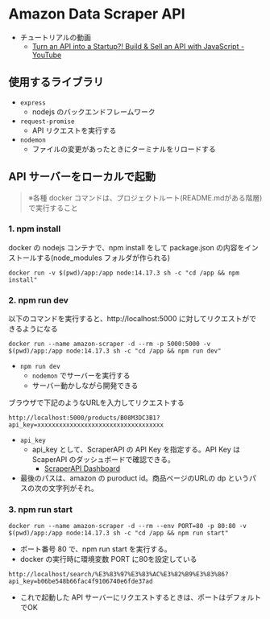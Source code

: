 # Amazon Data Scraper API

- チュートリアルの動画
  - [Turn an API into a Startup?! Build & Sell an API with JavaScript - YouTube](https://www.youtube.com/watch?v=be9sHQ7xqo0)

## 使用するライブラリ
- `express`
  - nodejs のバックエンドフレームワーク
- `request-promise`
  - API リクエストを実行する
- `nodemon`
  - ファイルの変更があったときにターミナルをリロードする

## API サーバーをローカルで起動
> ※各種 docker コマンドは、プロジェクトルート(README.mdがある階層)で実行すること
### 1. npm install
docker の nodejs コンテナで、npm install をして package.json の内容をインストールする(node_modules フォルダが作られる)
```
docker run -v $(pwd)/app:/app node:14.17.3 sh -c "cd /app && npm install"
```

### 2. npm run dev
以下のコマンドを実行すると、http://localhost:5000 に対してリクエストができるようになる
```
docker run --name amazon-scraper -d --rm -p 5000:5000 -v $(pwd)/app:/app node:14.17.3 sh -c "cd /app && npm run dev"
```
- `npm run dev`
  - `nodemon` でサーバーを実行する
  - サーバー動かしながら開発できる

ブラウザで下記のようなURLを入力してリクエストする
```
http://localhost:5000/products/B08M3DC3B1?api_key=xxxxxxxxxxxxxxxxxxxxxxxxxxxxxxxxxxx
```
- `api_key`
  - api_key として、ScraperAPI の API Key を指定する。API Key は ScaperAPI のダッシュボードで確認できる。
    - [ScraperAPI Dashboard](https://dashboard.scraperapi.com/dashboard)
- 最後のパスは、amazon の puroduct id。商品ページのURLの dp というパスの次の文字列がそれ。

### 3. npm run start
```
docker run --name amazon-scraper -d --rm --env PORT=80 -p 80:80 -v $(pwd)/app:/app node:14.17.3 sh -c "cd /app && npm run start"
```
- ポート番号 80 で、npm run start を実行する。
- docker の実行時に環境変数 PORT に80を設定している

```
http://localhost/search/%E3%83%97%E3%83%AC%E3%82%B9%E3%83%86?api_key=b06be548b66fac4f9106740e6fde37ad
```
- これで起動した API サーバーにリクエストするときは、ポートはデフォルトでOK